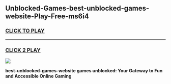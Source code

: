 
## Unblocked-Games-best-unblocked-games-website-Play-Free-ms6i4
<h3>
<a href="https://premium76.site?title=best-unblocked-games-website&ref=19M">CLICK TO PLAY</a></h3>
<hr>

<h3>
<a href="https://premium76.site?title=best-unblocked-games-website&ref=19M">CLICK 2 PLAY</a>
  
</h3>

<a href="https://premium76.site?title=best-unblocked-games-website&ref=19M"><img src="https://clearcache.store/games.png"></a>


**best-unblocked-games-website games unblocked: Your Gateway to Fun and Accessible Online Gaming**
